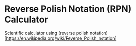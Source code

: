 # Reverse Polish Notation (RPN) Calculator

Scientific calculator using (reverse polish notation)[https://en.wikipedia.org/wiki/Reverse_Polish_notation]
